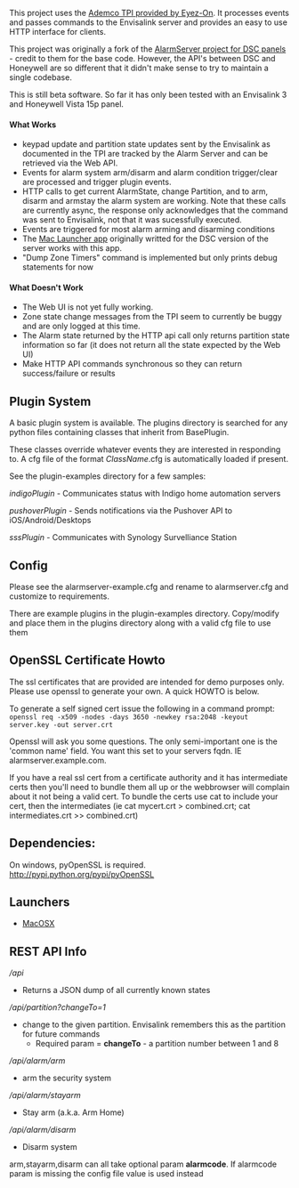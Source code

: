 This project uses the [Ademco TPI provided by Eyez-On](http://forum.eyez-on.com/FORUM/viewtopic.php?f=6&t=301).  It processes events and passes commands to the Envisalink server and provides an easy to use HTTP interface for clients.

This project was originally a fork of the [AlarmServer project for DSC panels](https://github.com/juggie/AlarmServer) - credit to them for the base code.   However, the API's between DSC and Honeywell are so different that it didn't make sense to try to maintain a single codebase.

This is still beta software.  So far it has only been tested with an Envisalink 3 and Honeywell Vista 15p panel.

#### What Works ####

 + keypad update and partition state updates sent by the Envisalink as documented in the TPI are tracked by the Alarm Server and can be retrieved via the Web API.  
 + Events for alarm system arm/disarm and alarm condition trigger/clear are processed and trigger plugin events.
 + HTTP calls to get current AlarmState, change Partition, and to arm, disarm and armstay the alarm system are working.  Note that these calls are currently async, the response only acknowledges that the command was sent to Envisalink, not that it was sucessfully executed.
 + Events are triggered for most alarm arming and disarming conditions
 + The [Mac Launcher app](https://github.com/gschrader/Alarm-Server-Launcher) originally writted for the DSC version of the server works with this app.
 + "Dump Zone Timers" command is implemented but only prints debug statements for now

#### What Doesn't Work ####

+ The Web UI is not yet fully working.
+ Zone state change messages from the TPI seem to currently be buggy and are only logged at this time.
+ The Alarm state returned by the HTTP api call only returns partition state information so far (it does not return all the state expected by the Web UI)
+ Make HTTP API commands synchronous so they can return success/failure or results


Plugin System
-------------
A basic plugin system is available.   The plugins directory is searched for any python files containing classes that inherit from BasePlugin.

These classes override whatever events they are interested in responding to.  A cfg file of the format *ClassName*.cfg is automatically loaded if present.

See the plugin-examples directory for a few samples:

*indigoPlugin* - Communicates status with Indigo home automation servers

*pushoverPlugin* - Sends notifications via the Pushover API to iOS/Android/Desktops

*sssPlugin* - Communicates with Synology Survelliance Station

Config
-------
Please see the alarmserver-example.cfg and rename to alarmserver.cfg and
customize to requirements.

There are example plugins in the plugin-examples directory.  Copy/modify and place them in the plugins directory along with a valid cfg file to use them



OpenSSL Certificate Howto
-------------------

The ssl certificates that are provided are intended for demo purposes only.  
Please use openssl to generate your own. A quick HOWTO is below.

To generate a self signed cert issue the following in a command prompt:
`openssl req -x509 -nodes -days 3650 -newkey rsa:2048 -keyout server.key -out server.crt`

Openssl will ask you some questions. The only semi-important one is the 'common name' field.
You want this set to your servers fqdn. IE alarmserver.example.com.

If you have a real ssl cert from a certificate authority and it has intermediate certs then you'll need to bundle them all up or the webbrowser will complain about it not being a valid cert. To bundle the certs use cat to include your cert, then the intermediates (ie cat mycert.crt > combined.crt; cat intermediates.crt >> combined.crt)


Dependencies:
-------------

On windows, pyOpenSSL is required.
http://pypi.python.org/pypi/pyOpenSSL


Launchers
---------
* [MacOSX](https://github.com/gschrader/Alarm-Server-Launcher)

REST API Info
-------------

*/api*

* Returns a JSON dump of all currently known states

*/api/partition?changeTo=1*

* change to the given partition. Envisalink remembers this as the partition for future commands
  * Required param = **changeTo** - a partition number between 1 and 8

*/api/alarm/arm*

* arm the security system

*/api/alarm/stayarm*

* Stay arm (a.k.a. Arm Home)

*/api/alarm/disarm*

* Disarm system

arm,stayarm,disarm can all take optional param **alarmcode**.  If alarmcode param is missing the config file value is used instead
